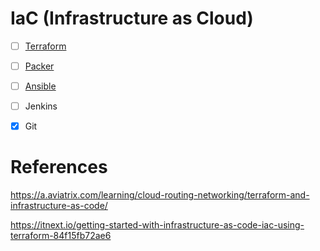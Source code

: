 # IaC (Infrastructure as Cloud)


- [ ] [Terraform](https://www.hashicorp.com/products/terraform)

- [ ] [Packer](https://packer.io/)

- [ ] [Ansible](1.Ansible)

- [ ] Jenkins

- [x] Git

# References

https://a.aviatrix.com/learning/cloud-routing-networking/terraform-and-infrastructure-as-code/

https://itnext.io/getting-started-with-infrastructure-as-code-iac-using-terraform-84f15fb72ae6
